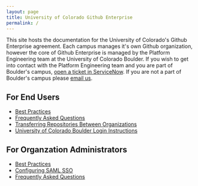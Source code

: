 ```yaml
---
layout: page
title: University of Colorado Github Enterprise
permalink: /
---
```


This site hosts the documentation for the University of Colorado's Github Enterprise agreement. Each campus manages it's own Github organization, however the core of Github Enterprise is managed by the Platform Engineering team at the University of Colorado Boulder. If you wish to get into contact with the Platform Engineering team and you are part of Boulder's campus, [open a ticket in ServiceNow](
https://colorado.service-now.com/u_gnrl_req.do?sys_id=-1&sysparm_query=short_description=GitHub%5Eu_request_type=28898c9f1b67a014fe790f6cdc4bcb98%5Eassignment_group=71084ed8db3c1050a6345f7748961905). If you are not a part of Boulder's campus please [email us](mailto:help@colorado.edu?subject=[Github]%20Route%20to%20Platform%20Engineering).

## For End Users
- [Best Practices](best-practices)
- [Frequently Asked Questions](end-user-faq)
- [Transferring Repositories Between Organizations](transfer-repositories)
- [University of Colorado Boulder Login Instructions](UCBoulder/sso)

## For Organzation Administrators
- [Best Practices](admin-best-practices)
- [Configuring SAML SSO](admin-saml-sso)
- [Frequently Asked Questions](admin-faq)
